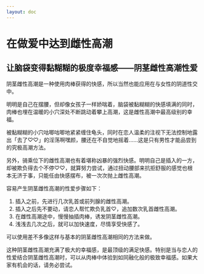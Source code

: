 ```yaml
---
layout: doc
---
```

# 在做爱中达到雌性高潮

## 让脑袋变得黏糊糊的极度幸福感——阴茎雌性高潮性爱[​](#让脑袋变得黏糊糊的极度幸福感阴茎雌性高潮性爱 "让脑袋变得黏糊糊的极度幸福感——阴茎雌性高潮性爱的直接链接")

阴茎雌性高潮是一种使用肉棒获得的快感，所以当然也能应用在与女性的阴道性交中。

明明是自己在摆腰，但却像女孩子一样娇喘着，脑袋被黏糊糊的快感填满的同时，肉棒也埋在温暖的小穴深处不断跳动着攀上高潮，这是雌性高潮中最高级别的幸福。

被黏糊糊的小穴咕唧咕唧地紧紧缠住龟头，同时在恋人温柔的注视下无法控制地露出「去了♡♡」的淫荡啊嘿颜，腰还在不自觉地摇着……这是只有男性才能品尝到的究极高潮方法。

另外，骑乘位下的雌性高潮也有着堪称凶暴的强烈快感。明明自己是插入的一方，却被欺负得去个不停♡♡，就算努力尝试，通过扭动腰部来抗拒舒服的感觉也根本无济于事，只能任由快感摆布，被一次次抛上雌性高潮。

容易产生阴茎雌性高潮的性爱步骤如下：

1.  插入之前，先进行几次乳首或前列腺的雌性高潮。
2.  插入之后先不要动，请恋人帮忙欺负乳首♡，追加数次乳首雌性高潮。
3.  在雌性高潮途中，慢慢抽插肉棒，诱发阴茎雌性高潮。
4.  浅浅去几次之后，就可以加快速度，尽情享受快感了。

可以使用差不多像这样与基本的阴茎雌性高潮相同的方法来做。

这种阴茎雌性高潮充满了极大的幸福感，是最顶级的满足快感。特别是当与恋人的性爱结合阴茎雌性高潮时，可以从肉棒中体验到如同融化般的极致幸福感。如果大家有机会的话，请务必尝试。
